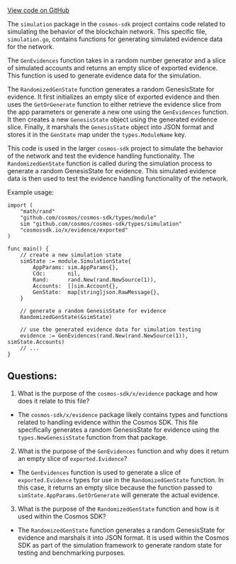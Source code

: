 [View code on GitHub](https://github.com/cosmos/cosmos-sdk/blob/main/x/evidence/simulation/genesis.go)

The `simulation` package in the `cosmos-sdk` project contains code related to simulating the behavior of the blockchain network. This specific file, `simulation.go`, contains functions for generating simulated evidence data for the network.

The `GenEvidences` function takes in a random number generator and a slice of simulated accounts and returns an empty slice of exported evidence. This function is used to generate evidence data for the simulation.

The `RandomizedGenState` function generates a random GenesisState for evidence. It first initializes an empty slice of exported evidence and then uses the `GetOrGenerate` function to either retrieve the evidence slice from the app parameters or generate a new one using the `GenEvidences` function. It then creates a new `GenesisState` object using the generated evidence slice. Finally, it marshals the `GenesisState` object into JSON format and stores it in the `GenState` map under the `types.ModuleName` key.

This code is used in the larger `cosmos-sdk` project to simulate the behavior of the network and test the evidence handling functionality. The `RandomizedGenState` function is called during the simulation process to generate a random GenesisState for evidence. This simulated evidence data is then used to test the evidence handling functionality of the network.

Example usage:

```
import (
    "math/rand"
    "github.com/cosmos/cosmos-sdk/types/module"
    sim "github.com/cosmos/cosmos-sdk/types/simulation"
    "cosmossdk.io/x/evidence/exported"
)

func main() {
    // create a new simulation state
    simState := module.SimulationState{
        AppParams: sim.AppParams{},
        Cdc:       nil,
        Rand:      rand.New(rand.NewSource(1)),
        Accounts:  []sim.Account{},
        GenState:  map[string]json.RawMessage{},
    }

    // generate a random GenesisState for evidence
    RandomizedGenState(&simState)

    // use the generated evidence data for simulation testing
    evidence := GenEvidences(rand.New(rand.NewSource(1)), simState.Accounts)
    // ...
}
```
## Questions: 
 1. What is the purpose of the `cosmos-sdk/x/evidence` package and how does it relate to this file?
- The `cosmos-sdk/x/evidence` package likely contains types and functions related to handling evidence within the Cosmos SDK. This file specifically generates a random GenesisState for evidence using the `types.NewGenesisState` function from that package.

2. What is the purpose of the `GenEvidences` function and why does it return an empty slice of `exported.Evidence`?
- The `GenEvidences` function is used to generate a slice of `exported.Evidence` types for use in the `RandomizedGenState` function. In this case, it returns an empty slice because the function passed to `simState.AppParams.GetOrGenerate` will generate the actual evidence.

3. What is the purpose of the `RandomizedGenState` function and how is it used within the Cosmos SDK?
- The `RandomizedGenState` function generates a random GenesisState for evidence and marshals it into JSON format. It is used within the Cosmos SDK as part of the simulation framework to generate random state for testing and benchmarking purposes.